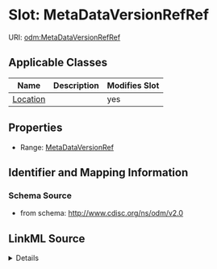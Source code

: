 # Slot: MetaDataVersionRefRef

URI: [odm:MetaDataVersionRefRef](http://www.cdisc.org/ns/odm/v2.0/MetaDataVersionRefRef)



<!-- no inheritance hierarchy -->




## Applicable Classes

| Name | Description | Modifies Slot |
| --- | --- | --- |
[Location](Location.md) |  |  yes  |







## Properties

* Range: [MetaDataVersionRef](MetaDataVersionRef.md)





## Identifier and Mapping Information







### Schema Source


* from schema: http://www.cdisc.org/ns/odm/v2.0




## LinkML Source

<details>
```yaml
name: MetaDataVersionRefRef
from_schema: http://www.cdisc.org/ns/odm/v2.0
rank: 1000
alias: MetaDataVersionRefRef
domain_of:
- Location
range: MetaDataVersionRef

```
</details>